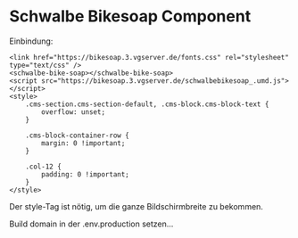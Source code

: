 # Schwalbe Bikesoap Component

Einbindung:

```
<link href="https://bikesoap.3.vgserver.de/fonts.css" rel="stylesheet" type="text/css" />
<schwalbe-bike-soap></schwalbe-bike-soap>
<script src="https://bikesoap.3.vgserver.de/schwalbebikesoap_.umd.js"></script>
<style>
    .cms-section.cms-section-default, .cms-block.cms-block-text {
        overflow: unset;
    }

    .cms-block-container-row {
        margin: 0 !important;
    }

    .col-12 {
        padding: 0 !important;
    }
</style>
```

Der style-Tag ist nötig, um die ganze Bildschirmbreite zu bekommen.

Build domain  in der .env.production setzen...
